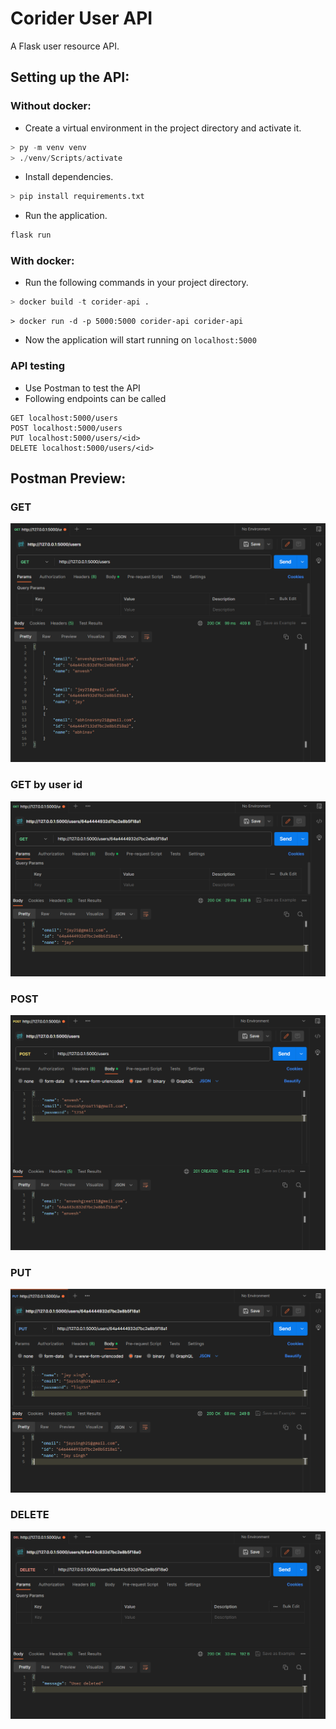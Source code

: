 # Corider User API
A Flask user resource API.
## Setting up the API:

### Without docker:
- Create a virtual environment in the project directory and activate it.
```py
> py -m venv venv
> ./venv/Scripts/activate
```

- Install dependencies.
```py
> pip install requirements.txt
```
- Run the application.
```py
flask run
```

### With docker:
- Run the following commands in your project directory.
```py
> docker build -t corider-api .
```
```
> docker run -d -p 5000:5000 corider-api corider-api
```

- Now the application will start running on `localhost:5000`

### API testing
- Use Postman to test the API
- Following endpoints can be called
```
GET localhost:5000/users
POST localhost:5000/users
PUT localhost:5000/users/<id>
DELETE localhost:5000/users/<id>
```

## Postman Preview:

### GET
![Alt text](image-2.png)

### GET by user id
![Alt text](image-3.png)
### POST
![Alt text](image.png)

### PUT
![Alt text](image-1.png)

### DELETE
![Alt text](image-4.png)